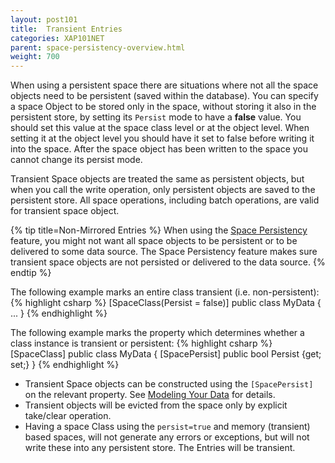 ```yaml
---
layout: post101
title:  Transient Entries
categories: XAP101NET
parent: space-persistency-overview.html
weight: 700
---
```


When using a persistent space there are situations where not all the space objects need to be persistent (saved within the database). You can specify a space Object to be stored only in the space, without storing it also in the persistent store, by setting its `Persist` mode to have a **false** value. You should set this value at the space class level or at the object level. When setting it at the object level you should have it set to false before writing it into the space. After the space object has been written to the space you cannot change its persist mode.

Transient Space objects are treated the same as persistent objects, but when you call the write operation, only persistent objects are saved to the persistent store. All space operations, including batch operations, are valid for transient space object.

{% tip title=Non-Mirrored Entries %}
When using the [Space Persistency](./space-persistency.html) feature, you might not want all space objects to be persistent or to be delivered to some data source. The Space Persistency feature makes sure transient space objects are not persisted or delivered to the data source.
{% endtip %}

The following example marks an entire class transient (i.e. non-persistent):
{% highlight csharp %}
[SpaceClass(Persist = false)]
public class MyData
{
	...
}
{% endhighlight %}

The following example marks the property which determines whether a class instance is transient or persistent:
{% highlight csharp %}
[SpaceClass]
public class MyData 
{
	[SpacePersist]
	public bool Persist {get; set;}
}
{% endhighlight %}

- Transient Space objects can be constructed using the `[SpacePersist]` on the relevant property. See [Modeling Your Data](./modeling-your-data.html) for details.
- Transient objects will be evicted from the space only by explicit take/clear operation.
- Having a space Class using the `persist=true` and memory (transient) based spaces, will not generate any errors or exceptions, but will not write these into any persistent store. The Entries will be transient.
